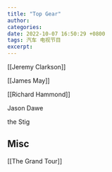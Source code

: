 ```yaml
---
title: "Top Gear"
author: 
categories: 
date: 2022-10-07 16:50:29 +0800
tags: 汽车 电视节目
excerpt: 
---
```




[[Jeremy Clarkson]]

[[James May]]

[[Richard Hammond]]

Jason Dawe

the Stig








## Misc



[[The Grand Tour]]






